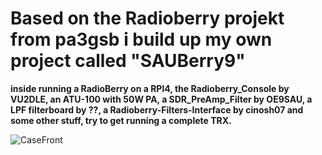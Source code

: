 # Based on the Radioberry projekt from pa3gsb i build up my own project called "SAUBerry9"

**inside running a RadioBerry on a RPI4, the Radioberry_Console by VU2DLE, an ATU-100 with 50W PA, a SDR_PreAmp_Filter by OE9SAU, a LPF filterboard by ??, a Radioberry-Filters-Interface by cinosh07 and some other stuff, try to get running a complete TRX.**

![CaseFront](front_draft.png)
